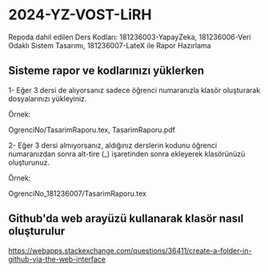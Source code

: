 # 2024-YZ-VOST-LiRH
Repoda dahil edilen Ders Kodları: 181236003-YapayZeka, 181236006-Veri Odaklı Sistem Tasarımı, 181236007-LateX ile Rapor Hazırlama

## Sisteme rapor ve kodlarınızı yüklerken 
1- Eğer 3 dersi de alıyorsanız sadece öğrenci numaranızla klasör oluşturarak dosyalarınızı yükleyiniz.

Örnek: 

OgrenciNo/TasarimRaporu.tex, TasarimRaporu.pdf

2- Eğer 3 dersi almıyorsanız, aldığınız derslerin kodunu öğrenci numaranızdan sonra alt-tire (_) işaretinden sonra ekleyerek klasörünüzü oluşturunuz.

Örnek: 

OgrenciNo_181236007/TasarimRaporu.tex

## Github'da web arayüzü kullanarak klasör nasıl oluşturulur
https://webapps.stackexchange.com/questions/36411/create-a-folder-in-github-via-the-web-interface
